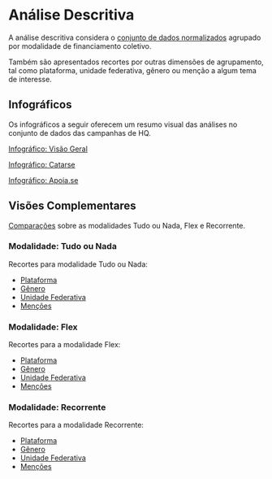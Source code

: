 # Análise Descritiva

A análise descritiva considera o [conjunto de dados normalizados](../../../../../blob/main/analises/2023/campanhas_2023.xlsx)
agrupado por modalidade de financiamento coletivo.

Também são apresentados recortes por outras dimensões
de agrupamento, tal como plataforma, unidade federativa, gênero ou menção a algum tema
de interesse.


## Infográficos

Os infográficos a seguir oferecem um resumo visual das análises no conjunto de dados
das campanhas de HQ.

[Infográfico: Visão Geral](./infografico-geral.md)

[Infográfico: Catarse](./infografico-catarse.md)

[Infográfico: Apoia.se](./infografico-apoiase.md)


## Visões Complementares

[Comparações](./panorama.md) sobre as modalidades Tudo ou Nada, Flex e Recorrente.

### Modalidade: Tudo ou Nada

Recortes para modalidade Tudo ou Nada:
- [Plataforma](./aon-plataforma.md)
- [Gênero](./aon-genero.md)
- [Unidade Federativa](./aon-uf.md)
- [Menções](./aon-mencoes.md)

### Modalidade: Flex

Recortes para a modalidade Flex:
- [Plataforma](./flex-plataforma.md)
- [Gênero](./flex-genero.md)
- [Unidade Federativa](./flex-uf.md)
- [Menções](./flex-mencoes.md)

### Modalidade: Recorrente

Recortes para a modalidade Recorrente:
- [Plataforma](./sub-plataforma.md)
- [Gênero](./sub-genero.md)
- [Unidade Federativa](./sub-uf.md)
- [Menções](./sub-mencoes.md)

